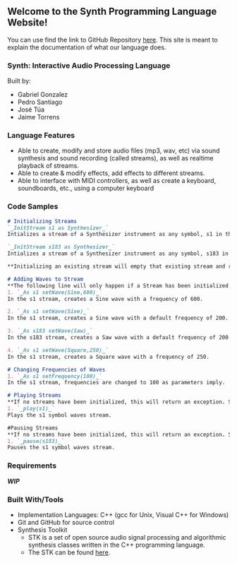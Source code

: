 ## Welcome to the Synth Programming Language Website!

You can use find the link to GitHub Repository [here](https://github.com/GabrielGonzalez30/Synth). This site is meant to explain the documentation of what our language does.


### Synth: Interactive Audio Processing Language

Built by:
 - Gabriel Gonzalez
 - Pedro Santiago
 - José Túa
 - Jaime Torrens

### Language Features

- Able to create, modify and store audio files (mp3, wav, etc) via sound synthesis and sound recording (called streams), as well as realtime playback of streams.
- Able to create & modify effects, add effects to different streams.
- Able to interface with MIDI controllers, as well as create a keyboard, soundboards, etc., using a computer keyboard


### Code Samples
```markdown
# Initializing Streams
`_InitStream s1 as Synthesizer_`
Intializes a stream of a Synthesizer instrument as any symbol, s1 in this case.

`_InitStream s183 as Synthesizer_`
Intializes a stream of a Synthesizer instrument as any symbol, s183 in this case.

**Initializing an existing stream will empty that existing stream and render it empty.**

# Adding Waves to Stream
**The following line will only happen if a Stream has been initialized. Otherwise, this cannot occur.**
1. `_As s1 setWave(Sine,600)_`
In the s1 stream, creates a Sine wave with a frequency of 600.

2. `_As s1 setWave(Sine)_`
In the s1 stream, creates a Sine wave with a default frequency of 200.

3. `_As s183 setWave(Saw)_`
In the s183 stream, creates a Saw wave with a default frequency of 200.

4. `_As s1 setWave(Square,250)_`
In the s1 stream, creates a Square wave with a frequency of 250.

# Changing Frequencies of Waves
1. `_As s1 setFrequency(100)_`
In the s1 stream, frequencies are changed to 100 as parameters imply.

# Playing Streams
**If no streams have been initialized, this will return an exception. Streams must exist for this to work.**
1. `_play(s1)_`
Plays the s1 symbol waves stream.

#Pausing Streams
**If no streams have been initialized, this will return an exception. Streams must exist for this to work.**
1. `_pause(s183)_`
Pauses the s1 symbol waves stream.
```

### Requirements
***WIP***

### Built With/Tools
- Implementation Languages: C++ (gcc for Unix, Visual C++ for Windows)
- Git and GitHub for source control
- Synthesis Toolkit
	- STK is a set of open source audio signal processing and algorithmic synthesis classes written in the C++ programming language.
	- The STK can be found [here](https://ccrma.stanford.edu/software/stk/).
